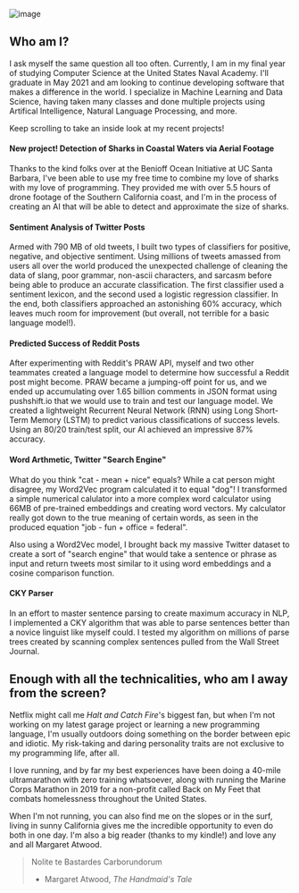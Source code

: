 ![image](https://user-images.githubusercontent.com/77426275/104655606-eeb1ba80-568b-11eb-9d37-7a1a2e2163c9.png)

## Who am I?

I ask myself the same question all too often. Currently, I am in my final year of studying Computer Science at the United States Naval Academy. I'll graduate in May 2021 and am looking to continue developing software that makes a difference in the world. I specialize in Machine Learning and Data Science, having taken many classes and done multiple projects using Artifical Intelligence, Natural Language Processing, and more. 

Keep scrolling to take an inside look at my recent projects!

#### New project! Detection of Sharks in Coastal Waters via Aerial Footage

Thanks to the kind folks over at the Benioff Ocean Initiative at UC Santa Barbara, I've been able to use my free time to combine my love of sharks with my love of programming. They provided me with over 5.5 hours of drone footage of the Southern California coast, and I'm in the process of creating an AI that will be able to detect and approximate the size of sharks. 

#### Sentiment Analysis of Twitter Posts

Armed with 790 MB of old tweets, I built two types of classifiers for positive, negative, and objective sentiment. Using millions of tweets amassed from users all over the world produced the unexpected challenge of cleaning the data of slang, poor grammar, non-ascii characters, and sarcasm before being able to produce an accurate classification. The first classifier used a sentiment lexicon, and the second used a logistic regression classifier. In the end, both classifiers approached an astonishing 60% accuracy, which leaves much room for improvement (but overall, not terrible for a basic language model!). 

#### Predicted Success of Reddit Posts

After experimenting with Reddit's PRAW API, myself and two other teammates created a language model to determine how successful a Reddit post might become. PRAW became a jumping-off point for us, and we ended up accumulating over 1.65 billion comments in JSON format using pushshift.io that we would use to train and test our language model. We created a lightweight Recurrent Neural Network (RNN) using Long Short-Term Memory (LSTM) to predict various classifications of success levels. Using an 80/20 train/test split, our AI achieved an impressive 87% accuracy. 

#### Word Arthmetic, Twitter "Search Engine"

What do you think "cat - mean + nice" equals? While a cat person might disagree, my Word2Vec program calculated it to equal "dog"! I transformed a simple numerical calulator into a more complex word calculator using 66MB of pre-trained embeddings and creating word vectors. My calculator really got down to the true meaning of certain words, as seen in the produced equation "job - fun + office = federal".

Also using a Word2Vec model, I brought back my massive Twitter dataset to create a sort of "search engine" that would take a sentence or phrase as input and return tweets most similar to it using word embeddings and a cosine comparison function.

#### CKY Parser

In an effort to master sentence parsing to create maximum accuracy in NLP, I implemented a CKY algorithm that was able to parse sentences better than a novice linguist like myself could. I tested my algorithm on millions of parse trees created by scanning complex sentences pulled from the Wall Street Journal.

## Enough with all the technicalities, who am I away from the screen?

Netflix might call me *Halt and Catch Fire*'s biggest fan, but when I'm not working on my latest garage project or learning a new programming language, I'm usually outdoors doing something on the border between epic and idiotic. My risk-taking and daring personality traits are not exclusive to my programming life, after all. 

I love running, and by far my best experiences have been doing a 40-mile ultramarathon with zero training whatsoever, along with running the Marine Corps Marathon in 2019 for a non-profit called Back on My Feet that combats homelessness throughout the United States.

When I'm not running, you can also find me on the slopes or in the surf, living in sunny California gives me the incredible opportunity to even do both in one day. I'm also a big reader (thanks to my kindle!) and love any and all Margaret Atwood.
> Nolite te Bastardes Carborundorum
> - Margaret Atwood, *The Handmaid's Tale*

